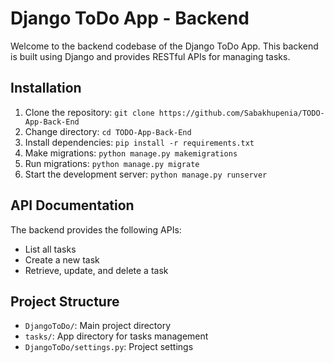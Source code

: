 # Django ToDo App - Backend

Welcome to the backend codebase of the Django ToDo App. This backend is built using Django and provides RESTful APIs for managing tasks.

## Installation

1. Clone the repository: `git clone https://github.com/Sabakhupenia/TODO-App-Back-End`
2. Change directory: `cd TODO-App-Back-End`
3. Install dependencies: `pip install -r requirements.txt`
4. Make migrations: `python manage.py makemigrations`
5. Run migrations: `python manage.py migrate`
6. Start the development server: `python manage.py runserver`

## API Documentation

The backend provides the following APIs:

- List all tasks
- Create a new task
- Retrieve, update, and delete a task



## Project Structure

- `DjangoToDo/`: Main project directory
- `tasks/`: App directory for tasks management
- `DjangoToDo/settings.py`: Project settings
  

